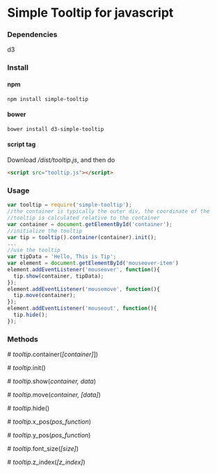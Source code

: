 # Simple Tooltip for javascript
### Dependencies

d3

### Install

#### npm

```npm install simple-tooltip```

#### bower

```bower install d3-simple-tooltip```

#### script tag

Download */dist/tooltip.js*, and then do

```html
<script src="tooltip.js"></script>
```

### Usage

```javascript
var tooltip = require('simple-tooltip');
//the container is typically the outer div, the coordinate of the
//tooltip is calculated relative to the container
var container = document.getElementById('container');
//initialize the tooltip
var tip = tooltip().container(container).init();
...
//use the tooltip
var tipData = 'Hello, This is Tip';
var element = document.getElementById('mouseover-item')
element.addEventListener('mouseover', function(){
  tip.show(container, tipData);
});
element.addEventListener('mousemove', function(){
  tip.move(container);
});
element.addEventListener('mouseout', function(){
  tip.hide();
});
```
### Methods

\# *tooltip*.container(*[container]*])

\# *tooltip*.init()

\# *tooltip*.show(*container, data*)

\# *tooltip*.move(*container, [data]*)

\# *tooltip*.hide()

\# *tooltip*.x_pos(*pos_function*)

\# *tooltip*.y_pos(*pos_function*)

\# *tooltip*.font_size(*[size]*)

\# *tooltip*.z_index(*[z_index]*)

